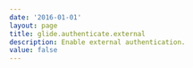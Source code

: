 ```yaml
---
date: '2016-01-01'
layout: page
title: glide.authenticate.external
description: Enable external authentication. 
value: false
---
```

